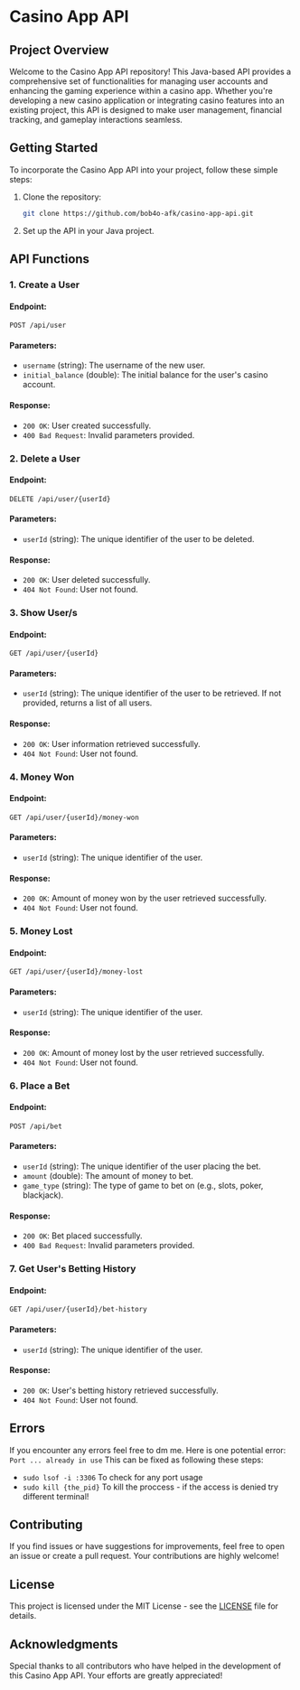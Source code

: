 # Casino App API

## Project Overview

Welcome to the Casino App API repository! This Java-based API provides a comprehensive set of functionalities for managing user accounts and enhancing the gaming experience within a casino app. Whether you're developing a new casino application or integrating casino features into an existing project, this API is designed to make user management, financial tracking, and gameplay interactions seamless.

## Getting Started

To incorporate the Casino App API into your project, follow these simple steps:

1. Clone the repository:

   ```bash
   git clone https://github.com/bob4o-afk/casino-app-api.git
   ```

2. Set up the API in your Java project.

## API Functions

### 1. Create a User

#### Endpoint:

```
POST /api/user
```

#### Parameters:

- `username` (string): The username of the new user.
- `initial_balance` (double): The initial balance for the user's casino account.

#### Response:

- `200 OK`: User created successfully.
- `400 Bad Request`: Invalid parameters provided.

### 2. Delete a User

#### Endpoint:

```
DELETE /api/user/{userId}
```

#### Parameters:

- `userId` (string): The unique identifier of the user to be deleted.

#### Response:

- `200 OK`: User deleted successfully.
- `404 Not Found`: User not found.

### 3. Show User/s

#### Endpoint:

```
GET /api/user/{userId}
```

#### Parameters:

- `userId` (string): The unique identifier of the user to be retrieved. If not provided, returns a list of all users.

#### Response:

- `200 OK`: User information retrieved successfully.
- `404 Not Found`: User not found.

### 4. Money Won

#### Endpoint:

```
GET /api/user/{userId}/money-won
```

#### Parameters:

- `userId` (string): The unique identifier of the user.

#### Response:

- `200 OK`: Amount of money won by the user retrieved successfully.
- `404 Not Found`: User not found.

### 5. Money Lost

#### Endpoint:

```
GET /api/user/{userId}/money-lost
```

#### Parameters:

- `userId` (string): The unique identifier of the user.

#### Response:

- `200 OK`: Amount of money lost by the user retrieved successfully.
- `404 Not Found`: User not found.

### 6. Place a Bet

#### Endpoint:

```
POST /api/bet
```

#### Parameters:

- `userId` (string): The unique identifier of the user placing the bet.
- `amount` (double): The amount of money to bet.
- `game_type` (string): The type of game to bet on (e.g., slots, poker, blackjack).

#### Response:

- `200 OK`: Bet placed successfully.
- `400 Bad Request`: Invalid parameters provided.

### 7. Get User's Betting History

#### Endpoint:

```
GET /api/user/{userId}/bet-history
```

#### Parameters:

- `userId` (string): The unique identifier of the user.

#### Response:

- `200 OK`: User's betting history retrieved successfully.
- `404 Not Found`: User not found.


## Errors
If you encounter any errors feel free to dm me. Here is one potential error:
`Port ... already in use`
This can be fixed as following these steps:
- `sudo lsof -i :3306` To check for any port usage
- `sudo kill {the_pid}` To kill the proccess - if the access is denied try different terminal!

## Contributing

If you find issues or have suggestions for improvements, feel free to open an issue or create a pull request. Your contributions are highly welcome!

## License

This project is licensed under the MIT License - see the [LICENSE](LICENSE) file for details.

## Acknowledgments

Special thanks to all contributors who have helped in the development of this Casino App API. Your efforts are greatly appreciated!